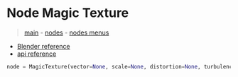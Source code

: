 # Node Magic Texture

> [main](../structure.md) - [nodes](nodes.md) - [nodes menus](nodes_menus.md)

- [Blender reference](https://docs.blender.org/manual/en/latest/modeling/geometry_nodes/texture/magic.html)
 - [api reference]({node.blender_python_ref})

```python
node = MagicTexture(vector=None, scale=None, distortion=None, turbulence_depth=2)```
